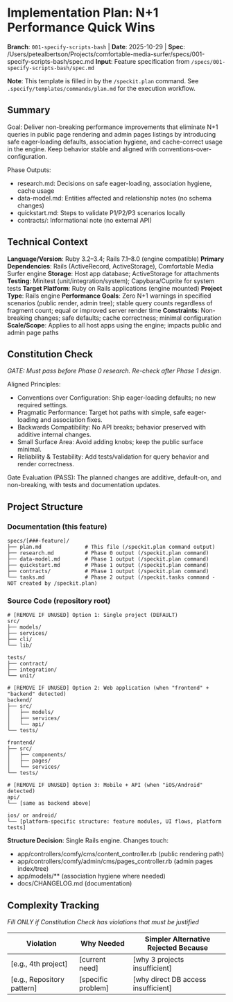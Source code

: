 # Implementation Plan: N+1 Performance Quick Wins

**Branch**: `001-specify-scripts-bash` | **Date**: 2025-10-29 | **Spec**: /Users/petealbertson/Projects/comfortable-media-surfer/specs/001-specify-scripts-bash/spec.md
**Input**: Feature specification from `/specs/001-specify-scripts-bash/spec.md`

**Note**: This template is filled in by the `/speckit.plan` command. See `.specify/templates/commands/plan.md` for the execution workflow.

## Summary

Goal: Deliver non-breaking performance improvements that eliminate N+1 queries in public page
rendering and admin pages listings by introducing safe eager-loading defaults, association
hygiene, and cache-correct usage in the engine. Keep behavior stable and aligned with
conventions-over-configuration.

Phase Outputs:
- research.md: Decisions on safe eager-loading, association hygiene, cache usage
- data-model.md: Entities affected and relationship notes (no schema changes)
- quickstart.md: Steps to validate P1/P2/P3 scenarios locally
- contracts/: Informational note (no external API)

## Technical Context

<!--
  ACTION REQUIRED: Replace the content in this section with the technical details
  for the project. The structure here is presented in advisory capacity to guide
  the iteration process.
-->

**Language/Version**: Ruby 3.2–3.4; Rails 7.1–8.0 (engine compatible)
**Primary Dependencies**: Rails (ActiveRecord, ActiveStorage), Comfortable Media Surfer engine
**Storage**: Host app database; ActiveStorage for attachments
**Testing**: Minitest (unit/integration/system); Capybara/Cuprite for system tests
**Target Platform**: Ruby on Rails applications (engine mounted)
**Project Type**: Rails engine
**Performance Goals**: Zero N+1 warnings in specified scenarios (public render, admin tree);
stable query counts regardless of fragment count; equal or improved server render time
**Constraints**: Non-breaking changes; safe defaults; cache correctness; minimal configuration
**Scale/Scope**: Applies to all host apps using the engine; impacts public and admin page paths

## Constitution Check

*GATE: Must pass before Phase 0 research. Re-check after Phase 1 design.*

Aligned Principles:
- Conventions over Configuration: Ship eager-loading defaults; no new required settings.
- Pragmatic Performance: Target hot paths with simple, safe eager-loading and association fixes.
- Backwards Compatibility: No API breaks; behavior preserved with additive internal changes.
- Small Surface Area: Avoid adding knobs; keep the public surface minimal.
- Reliability & Testability: Add tests/validation for query behavior and render correctness.

Gate Evaluation (PASS): The planned changes are additive, default-on, and non-breaking, with
tests and documentation updates.

## Project Structure

### Documentation (this feature)

```
specs/[###-feature]/
├── plan.md              # This file (/speckit.plan command output)
├── research.md          # Phase 0 output (/speckit.plan command)
├── data-model.md        # Phase 1 output (/speckit.plan command)
├── quickstart.md        # Phase 1 output (/speckit.plan command)
├── contracts/           # Phase 1 output (/speckit.plan command)
└── tasks.md             # Phase 2 output (/speckit.tasks command - NOT created by /speckit.plan)
```

### Source Code (repository root)
<!--
  ACTION REQUIRED: Replace the placeholder tree below with the concrete layout
  for this feature. Delete unused options and expand the chosen structure with
  real paths (e.g., apps/admin, packages/something). The delivered plan must
  not include Option labels.
-->

```
# [REMOVE IF UNUSED] Option 1: Single project (DEFAULT)
src/
├── models/
├── services/
├── cli/
└── lib/

tests/
├── contract/
├── integration/
└── unit/

# [REMOVE IF UNUSED] Option 2: Web application (when "frontend" + "backend" detected)
backend/
├── src/
│   ├── models/
│   ├── services/
│   └── api/
└── tests/

frontend/
├── src/
│   ├── components/
│   ├── pages/
│   └── services/
└── tests/

# [REMOVE IF UNUSED] Option 3: Mobile + API (when "iOS/Android" detected)
api/
└── [same as backend above]

ios/ or android/
└── [platform-specific structure: feature modules, UI flows, platform tests]
```

**Structure Decision**: Single Rails engine. Changes touch:
- app/controllers/comfy/cms/content_controller.rb (public rendering path)
- app/controllers/comfy/admin/cms/pages_controller.rb (admin pages index/tree)
- app/models/** (association hygiene where needed)
- docs/CHANGELOG.md (documentation)

## Complexity Tracking

*Fill ONLY if Constitution Check has violations that must be justified*

| Violation | Why Needed | Simpler Alternative Rejected Because |
|-----------|------------|-------------------------------------|
| [e.g., 4th project] | [current need] | [why 3 projects insufficient] |
| [e.g., Repository pattern] | [specific problem] | [why direct DB access insufficient] |

